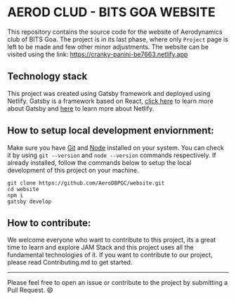 # AEROD CLUD - BITS GOA WEBSITE

This repository contains the source code for the website of Aerodynamics club of BITS Goa. The project is in its last phase, where only `Project` page is left to be made and few other minor adjustments. The website can be visited using the link: https://cranky-panini-be7663.netlify.app


Technology stack
---
This project was created using Gatsby framework and deployed using Netlify. Gatsby is a framework based on React, [click here](https://www.gatsbyjs.org) to learn more about Gatsby and [here](https://www.netlify.com) to learn more about Netlify.

How to setup local development enviornment:
---
Make sure you have [Git](https://git-scm.com) and [Node](https://nodejs.org/en/) installed on your system. You can check it by using `git --version` and `node --version` commands respectively. If already installed, follow the commands below to setup the local development of this project on your machine.

```
git clone https://github.com/AeroDBPGC/website.git
cd website
npm i
gatsby develop
```

How to contribute:
---

We welcome everyone who want to contribute to this project, its a great time to learn and explore JAM Stack and this project uses all the fundamental technologies of it. If you want to contribute to our project, please read Contributing.md to get started.

---
Please feel free to open an issue or contribute to the project by submitting a Pull Request. 😄
